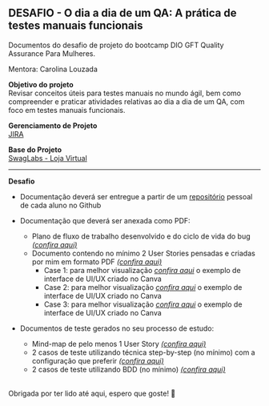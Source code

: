 <h2>DESAFIO - O dia a dia de um QA: A prática de testes manuais funcionais</h2>

Documentos do desafio de projeto do bootcamp DIO GFT Quality Assurance Para Mulheres.

Mentora: Carolina Louzada

<b>Objetivo do projeto</b>
<br>Revisar conceitos úteis para testes manuais no mundo ágil, bem como compreender e praticar atividades relativas ao dia a dia de um QA, com foco em testes manuais funcionais.

<b>Gerenciamento de Projeto</b> 
<br>[JIRA](https://www.atlassian.com/br/software/jira)

<b>Base do Projeto</b> 
<br>[SwagLabs - Loja Virtual](https://www.saucedemo.com/)

<hr>

<b>Desafio</b>
- Documentação deverá ser entregue a partir de um [repositório](https://github.com/julia-fbarreto/DioProjects/tree/main/Desafio%20QA) pessoal de cada aluno no Github 
- Documentação que deverá ser anexada como PDF:
  - Plano de fluxo de trabalho desenvolvido e do ciclo de vida do bug [<i>(confira aqui)</i>](https://github.com/julia-fbarreto/DioProjects/blob/main/Desafio%20QA/1.%20Fluxo%20de%20Trabalho%20e%20Ciclo%20de%20Vida%20de%20Bug.pdf)   
  - Documento contendo no mínimo 2 User Stories pensadas e criadas por mim em formato PDF [<i>(confira aqui)</i>](https://github.com/julia-fbarreto/DioProjects/blob/main/Desafio%20QA/2.%20User%20Stories.pdf) 
    - Case 1: para melhor visualização [<i>confira aqui</i>](https://github.com/julia-fbarreto/DioProjects/blob/main/Desafio%20QA/Exemplo%20Interface_SSP-3.png) o exemplo de interface de UI/UX criado no Canva 
    - Case 2: para melhor visualização [<i>confira aqui</i>](https://github.com/julia-fbarreto/DioProjects/blob/main/Desafio%20QA/Exemplo%20Interface_SSP-5.png) o exemplo de interface de UI/UX criado no Canva 
    - Case 3: para melhor visualização [<i>confira aqui</i>](https://github.com/julia-fbarreto/DioProjects/blob/main/Desafio%20QA/Exemplo%20Interface_SSP-9.png) o exemplo de interface de UI/UX criado no Canva
   

- Documentos de teste gerados no seu processo de estudo:
  - Mind-map de pelo menos 1 User Story [<i>(confira aqui)</i>](https://github.com/julia-fbarreto/DioProjects/blob/main/Desafio%20QA/3.%20Mindmap_SSP-5%20Carrinho.pdf)
  - 2 casos de teste utilizando técnica step-by-step (no mínimo) com a configuração que preferir [<i>(confira aqui)</i>](https://github.com/julia-fbarreto/DioProjects/blob/main/Desafio%20QA/4.%20Casos%20de%20Testes.pdf)
  - 2 casos de teste utilizando BDD (no mínimo) [<i>(confira aqui)</i>](https://github.com/julia-fbarreto/DioProjects/blob/main/Desafio%20QA/4.%20Casos%20de%20Testes.pdf)

<br>Obrigada por ter lido até aqui, espero que goste! 💜

